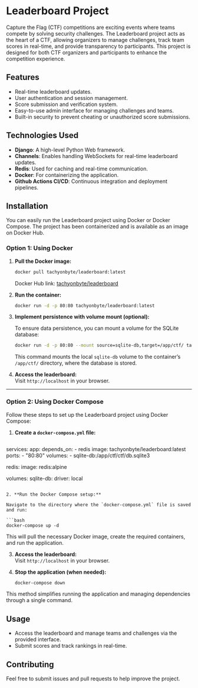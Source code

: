 
# Leaderboard Project

Capture the Flag (CTF) competitions are exciting events where teams compete by solving security challenges. The Leaderboard project acts as the heart of a CTF, allowing organizers to manage challenges, track team scores in real-time, and provide transparency to participants. This project is designed for both CTF organizers and participants to enhance the competition experience.

## Features

- Real-time leaderboard updates.
- User authentication and session management.
- Score submission and verification system.
- Easy-to-use admin interface for managing challenges and teams.
- Built-in security to prevent cheating or unauthorized score submissions.

## Technologies Used

- **Django**: A high-level Python Web framework.
- **Channels**: Enables handling WebSockets for real-time leaderboard updates.
- **Redis**: Used for caching and real-time communication.
- **Docker**: For containerizing the application.
- **Github Actions CI/CD**: Continuous integration and deployment pipelines.

## Installation

You can easily run the Leaderboard project using Docker or Docker Compose. The project has been containerized and is available as an image on Docker Hub.

### Option 1: Using Docker

1. **Pull the Docker image:**

   ```bash
   docker pull tachyonbyte/leaderboard:latest
   ```

   Docker Hub link: [tachyonbyte/leaderboard](https://hub.docker.com/r/tachyonbyte/leaderboard)

2. **Run the container:**

   ```bash
   docker run -d -p 80:80 tachyonbyte/leaderboard:latest 
   ```

3. **Implement persistence with volume mount (optional):**

   To ensure data persistence, you can mount a volume for the SQLite database:

   ```bash
   docker run -d -p 80:80 --mount source=sqlite-db,target=/app/ctf/ tachyonbyte/leaderboard:latest
   ```

   This command mounts the local `sqlite-db` volume to the container’s `/app/ctf/` directory, where the database is stored.

4. **Access the leaderboard:**  
   Visit `http://localhost` in your browser.

---

### Option 2: Using Docker Compose

Follow these steps to set up the Leaderboard project using Docker Compose:

1. **Create a `docker-compose.yml` file:**

   ```yaml
  services:
   app:
      depends_on:
         - redis
      image: tachyonbyte/leaderboard:latest
      ports:
         - "80:80"
      volumes:
         - sqlite-db:/app/ctf/ctf/db.sqlite3

   redis:
      image: redis:alpine

  volumes:
    sqlite-db:
      driver: local
   ```

2. **Run the Docker Compose setup:**

   Navigate to the directory where the `docker-compose.yml` file is saved and run:

   ```bash
   docker-compose up -d
   ```

   This will pull the necessary Docker image, create the required containers, and run the application.

3. **Access the leaderboard:**  
   Visit `http://localhost` in your browser.

4. **Stop the application (when needed):**

   ```bash
   docker-compose down
   ```

This method simplifies running the application and managing dependencies through a single command.

## Usage

- Access the leaderboard and manage teams and challenges via the provided interface.
- Submit scores and track rankings in real-time.

## Contributing

Feel free to submit issues and pull requests to help improve the project.
